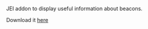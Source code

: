 JEI addon to display useful information about beacons.

Download it [here](https://legacy.curseforge.com/minecraft/mc-mods/just-enough-beacons-1-18)
